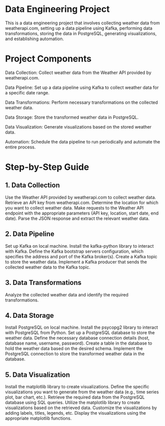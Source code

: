 # Data Engineering Project
This is a data engineering project that involves collecting weather data from weatherapi.com, setting up a data pipeline using Kafka, performing data transformations, storing the data in PostgreSQL, generating visualizations, and establishing automation.

# Project Components
Data Collection: Collect weather data from the Weather API provided by weatherapi.com.

Data Pipeline: Set up a data pipeline using Kafka to collect weather data for a specific date range.

Data Transformations: Perform necessary transformations on the collected weather data.

Data Storage: Store the transformed weather data in PostgreSQL.

Data Visualization: Generate visualizations based on the stored weather data.

Automation: Schedule the data pipeline to run periodically and automate the entire process.

# Step-by-Step Guide
## 1. Data Collection
Use the Weather API provided by weatherapi.com to collect weather data.
Retrieve an API key from weatherapi.com.
Determine the location for which you want to collect weather data.
Make requests to the Weather API endpoint with the appropriate parameters (API key, location, start date, end date).
Parse the JSON response and extract the relevant weather data.
## 2. Data Pipeline
Set up Kafka on local machine.
Install the kafka-python library to interact with Kafka.
Define the Kafka bootstrap servers configuration, which specifies the address and port of the Kafka broker(s).
Create a Kafka topic to store the weather data.
Implement a Kafka producer that sends the collected weather data to the Kafka topic.
## 3. Data Transformations
Analyze the collected weather data and identify the required transformations.
## 4. Data Storage
Install PostgreSQL on local machine.
Install the psycopg2 library to interact with PostgreSQL from Python.
Set up a PostgreSQL database to store the weather data.
Define the necessary database connection details (host, database name, username, password).
Create a table in the database to hold the weather data based on the desired schema.
Implement the PostgreSQL connection to store the transformed weather data in the database.
## 5. Data Visualization
Install the matplotlib library to create visualizations.
Define the specific visualizations you want to generate from the weather data (e.g., time series plot, bar chart, etc.).
Retrieve the required data from the PostgreSQL database using SQL queries.
Utilize the matplotlib library to create visualizations based on the retrieved data.
Customize the visualizations by adding labels, titles, legends, etc.
Display the visualizations using the appropriate matplotlib functions.
